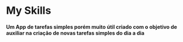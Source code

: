 # My Skills
#### Um App de tarefas simples porém muito útil criado com o objetivo de auxiliar na  criação de novas tarefas simples do dia a dia